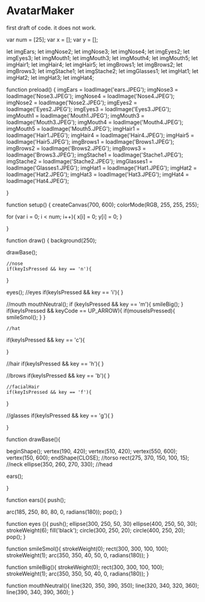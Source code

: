# AvatarMaker
first draft of code. it does not work.


var num = [25];
var x = [];
var y = [];

let imgEars;
let imgNose2;
let imgNose3;
let imgNose4;
let imgEyes2;
let imgEyes3;
let imgMouth1;
let imgMouth3;
let imgMouth4;
let imgMouth5;
let imgHair1;
let imgHair4;
let imgHair5;
let imgBrows1;
let imgBrows2;
let imgBrows3;
let imgStache1;
let imgStache2;
let imgGlasses1;
let imgHat1;
let imgHat2;
let imgHat3;
let imgHat4;

function preload() {
  imgEars = loadImage('ears.JPEG');
  imgNose3 = loadImage('Nose3.JPEG');
  imgNose4 = loadImage('Nose4.JPEG');
  imgNose2 = loadImage('Nose2.JPEG');
  imgEyes2 = loadImage('Eyes2.JPEG');
  imgEyes3 = loadImage('Eyes3.JPEG');
  imgMouth1 = loadImage('Mouth1.JPEG');
  imgMouth3 = loadImage('Mouth3.JPEG');
  imgMouth4 = loadImage('Mouth4.JPEG');
  imgMouth5 = loadImage('Mouth5.JPEG');
  imgHair1 = loadImage('Hair1.JPEG');
  imgHair4 = loadImage('Hair4.JPEG');
  imgHair5 = loadImage('Hair5.JPEG');
  imgBrows1 = loadImage('Brows1.JPEG');
  imgBrows2 = loadImage('Brows2.JPEG');
  imgBrows3 = loadImage('Brows3.JPEG');
  imgStache1 = loadImage('Stache1.JPEG');
  imgStache2 = loadImage('Stache2.JPEG');
  imgGlasses1 = loadImage('Glasses1.JPEG');
  imgHat1 = loadImage('Hat1.JPEG');
  imgHat2 = loadImage('Hat2.JPEG');
  imgHat3 = loadImage('Hat3.JPEG');
  imgHat4 = loadImage('Hat4.JPEG');

}


function setup() {
  createCanvas(700, 600);
  colorMode(RGB, 255, 255, 255);
  
  for (var i = 0; i < num; i++){
    x[i] = 0;
    y[i] = 0;
  }
  
}


function draw() {
  background(250); 

  drawBase();

  
    //nose  
    if(keyIsPressed && key == 'n'){
  }
  
  eyes(); //eyes
  if(keyIsPressed && key == 'i'){
  }
  
  //mouth
  mouthNeutral();
  if (keyIsPressed && key == 'm'){
    smileBig();
  } 
  if(keyIsPressed && keyCode == UP_ARROW){
    if(mouseIsPressed){
     smileSmol(); 
    }
 }
    
    //hat
  if(keyIsPressed && key == 'c'){
    
  }
  
  //hair
  if(keyIsPressed && key == 'h'){
  }
  
  //brows
  if(keyIsPressed && key == 'b'){
  }
  
    //facialHair
    if(keyIsPressed && key == 'f'){
  }
    
  //glasses
  if(keyIsPressed && key == 'g'){
  }

  
}

function drawBase(){

  beginShape();
  vertex(190, 420);
  vertex(510, 420);
  vertex(550, 600);
  vertex(150, 600);
  endShape(CLOSE); //torso
  rect(275, 370, 150, 100, 15); //neck
  ellipse(350, 260, 270, 330); //head
  
  
  ears();
  
  
}

function ears(){
push();

arc(185, 250, 80, 80, 0, radians(180));
pop();
}

function eyes (){
  push();
  ellipse(300, 250, 50, 30)
  ellipse(400, 250, 50, 30);
  strokeWeight(6);
  fill('black');
  circle(300, 250, 20);
  circle(400, 250, 20);
  pop();
}

function smileSmol(){
  strokeWeight(0);
  rect(300, 300, 100, 100);
  strokeWeight(1);
  arc(350, 350, 40, 50, 0, radians(180));
}

function smileBig(){
  strokeWeight(0);
  rect(300, 300, 100, 100);
  strokeWeight(1);
  arc(350, 350, 50, 40, 0, radians(180));
}

function mouthNeutral(){
  line(320, 350, 390, 350);
  line(320, 340, 320, 360);
  line(390, 340, 390, 360);
}




